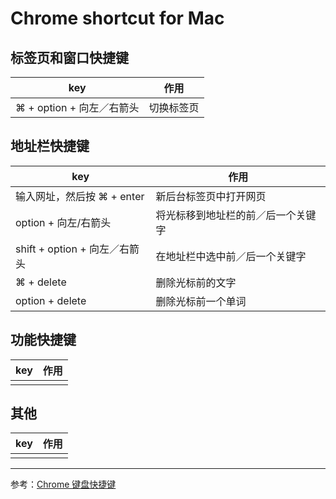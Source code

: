 # Chrome shortcut for Mac

## 标签页和窗口快捷键

| key                 | 作用    |
| ------------------- | ----- |
| ⌘ + option + 向左／右箭头 | 切换标签页 |


## 地址栏快捷键

| key                     | 作用                |
| ----------------------- | ----------------- |
| 输入网址，然后按 ⌘ + enter      | 新后台标签页中打开网页       |
| option + 向左/右箭头         | 将光标移到地址栏的前／后一个关键字 |
| shift + option + 向左／右箭头 | 在地址栏中选中前／后一个关键字   |
| ⌘ + delete              | 删除光标前的文字          |
| option + delete              | 删除光标前一个单词          |


## 功能快捷键

| key  | 作用   |
| ---- | ---- |
|      |      |





## 其他

| key  | 作用   |
| ---- | ---- |
|      |      |



---

参考：[Chrome 键盘快捷键](https://support.google.com/chrome/answer/157179)
